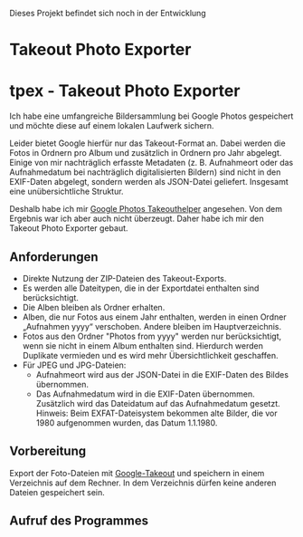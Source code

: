Dieses Projekt befindet sich noch in der Entwicklung

# Takeout Photo Exporter

# tpex - Takeout Photo Exporter
Ich habe eine umfangreiche Bildersammlung bei Google Photos gespeichert und möchte diese auf einem lokalen Laufwerk sichern.

Leider bietet Google hierfür nur das Takeout-Format an. Dabei werden die Fotos in Ordnern pro Album und zusätzlich in Ordnern pro Jahr abgelegt. Einige von mir nachträglich erfasste Metadaten (z. B. Aufnahmeort oder das Aufnahmedatum bei nachträglich digitalisierten Bildern) sind nicht in den EXIF-Daten abgelegt, sondern werden als JSON-Datei geliefert. Insgesamt eine unübersichtliche Struktur.

Deshalb habe ich mir  [Google Photos Takeouthelper](https://github.com/TheLastGimbus/GooglePhotosTakeoutHelper) angesehen. Von dem Ergebnis war ich aber auch nicht überzeugt. Daher habe ich mir den Takeout Photo Exporter gebaut.

## Anforderungen
- Direkte Nutzung der ZIP-Dateien des Takeout-Exports.
- Es werden alle Dateitypen, die in der Exportdatei enthalten sind berücksichtigt.
- Die Alben bleiben als Ordner erhalten.
- Alben, die nur Fotos aus einem Jahr enthalten, werden in einen Ordner „Aufnahmen yyyy“ verschoben. Andere bleiben im Hauptverzeichnis.
- Fotos aus den Ordner "Photos from yyyy" werden nur berücksichtigt, wenn sie nicht in einem Album enthalten sind. Hierdurch werden Duplikate vermieden und es wird mehr Übersichtlichkeit geschaffen.
- Für JPEG und JPG-Dateien:
  - Aufnahmeort wird aus der JSON-Datei in die EXIF-Daten des Bildes übernommen.
  - Das Aufnahmedatum wird in die EXIF-Daten übernommen. Zusätzlich wird das Dateidatum auf das Aufnahmedatum gesetzt. Hinweis: Beim EXFAT-Dateisystem bekommen alte Bilder, die vor 1980 aufgenommen wurden, das Datum 1.1.1980.


## Vorbereitung
Export der Foto-Dateien mit [Google-Takeout](https://support.google.com/accounts/answer/9666875?hl=de) und speichern in einem Verzeichnis auf dem Rechner. In dem Verzeichnis dürfen keine anderen Dateien gespeichert sein.

## Aufruf des Programmes
 
